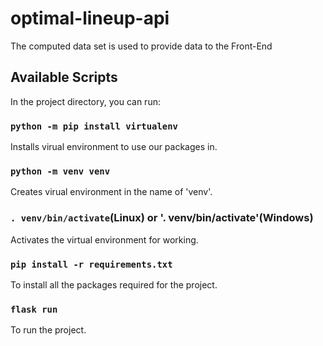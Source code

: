 # optimal-lineup-api

The computed data set is used to provide data to the Front-End

## Available Scripts

In the project directory, you can run:

### `python -m pip install virtualenv`

Installs virual environment to use our packages in.

### `python -m venv venv`

Creates virual environment in the name of 'venv'.

### `. venv/bin/activate`(Linux) or '. venv/bin/activate'(Windows)

Activates the virtual environment for working.

### `pip install -r requirements.txt`

To install all the packages required for the project.

### `flask run`

To run the project.
